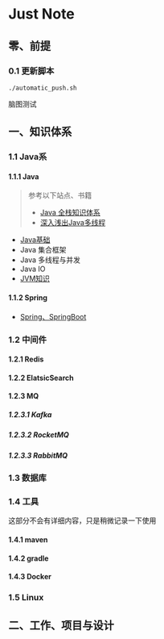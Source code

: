 # Just Note

## 零、前提

### 0.1 更新脚本

```shell
./automatic_push.sh
```



脑图测试




## 一、知识体系

### 1.1 Java系

#### 1.1.1 Java

> 参考以下站点、书籍
>
> - [Java 全栈知识体系](https://pdai.tech/)
> - [深入浅出Java多线程](https://github.com/RedSpider1/concurrent)

- [Java基础](./Java/Java.md)
- Java 集合框架
- Java 多线程与并发
- Java IO
- [JVM知识](./Java/JVM.md)

#### 1.1.2 Spring

- [Spring、SpringBoot](./Java/SpringBoot.md)

### 1.2 中间件

#### 1.2.1 Redis

#### 1.2.2 ElatsicSearch

#### 1.2.3 MQ

##### 1.2.3.1 Kafka

##### 1.2.3.2 RocketMQ

##### 1.2.3.3 RabbitMQ

### 1.3 数据库

### 1.4 工具

这部分不会有详细内容，只是稍微记录一下使用

#### 1.4.1 maven

#### 1.4.2 gradle

#### 1.4.3 Docker

### 1.5 Linux



## 二、工作、项目与设计 









